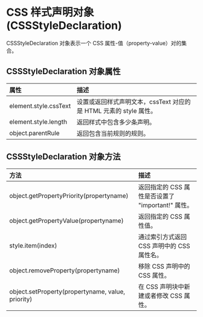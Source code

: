 # CSS 样式声明对象(CSSStyleDeclaration)

CSSStyleDeclaration 对象表示一个 CSS 属性-值（property-value）对的集合。

## CSSStyleDeclaration 对象属性

| 属性                  | 描述                                                              |
| :-------------------- | :---------------------------------------------------------------- |
| element.style.cssText | 设置或返回样式声明文本，cssText 对应的是 HTML 元素的 style 属性。 |
| element.style.length  | 返回样式中包含多少条声明。                                        |
| object.parentRule     | 返回包含当前规则的规则。                                          |

## CSSStyleDeclaration 对象方法

| 方法                                              | 描述                                              |
| :------------------------------------------------ | :------------------------------------------------ |
| object.getPropertyPriority(propertyname)          | 返回指定的 CSS 属性是否设置了 "important!" 属性。 |
| object.getPropertyValue(propertyname)             | 返回指定的 CSS 属性值。                           |
| style.item(index)                                 | 通过索引方式返回 CSS 声明中的 CSS 属性名。        |
| object.removeProperty(propertyname)               | 移除 CSS 声明中的 CSS 属性。                      |
| object.setProperty(propertyname, value, priority) | 在 CSS 声明块中新建或者修改 CSS 属性。            |
